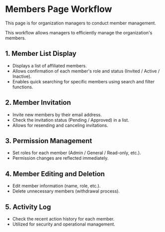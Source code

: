 # Members Page Workflow

This page is for organization managers to conduct member management.

This workflow allows managers to efficiently manage the organization's members.

## 1\. Member List Display

  - Displays a list of affiliated members.
  - Allows confirmation of each member's role and status (Invited / Active / Inactive).
  - Enables quick searching for specific members using search and filter functions.

## 2\. Member Invitation

  - Invite new members by their email address.
  - Check the invitation status (Pending / Approved) in a list.
  - Allows for resending and canceling invitations.

## 3\. Permission Management

  - Set roles for each member (Admin / General / Read-only, etc.).
  - Permission changes are reflected immediately.

## 4\. Member Editing and Deletion

  - Edit member information (name, role, etc.).
  - Delete unnecessary members (withdrawal process).

## 5\. Activity Log

  - Check the recent action history for each member.
  - Utilized for security and operational management.


